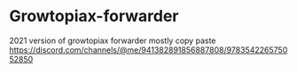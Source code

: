 # Growtopiax-forwarder
2021 version of growtopiax forwarder mostly copy paste
https://discord.com/channels/@me/941382891856887808/978354226575052850
